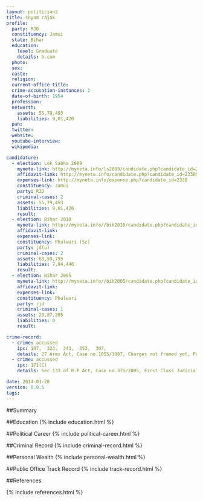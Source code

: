 ```yaml
---
layout: politician2
title: shyam rajak
profile: 
  party: RJD
  constituency: Jamui
  state: Bihar
  education: 
    level: Graduate
    details: b.com
  photo: 
  sex: 
  caste: 
  religion: 
  current-office-title: 
  crime-accusation-instances: 2
  date-of-birth: 1954
  profession: 
  networth: 
    assets: 55,79,493
    liabilities: 9,01,420
  pan: 
  twitter: 
  website: 
  youtube-interview: 
  wikipedia: 

candidature: 
  - election: Lok Sabha 2009
    myneta-link: http://myneta.info/ls2009/candidate.php?candidate_id=2330
    affidavit-link: http://myneta.info/candidate.php?candidate_id=2330&scan=original
    expenses-link: http://myneta.info/expense.php?candidate_id=2330
    constituency: Jamui 
    party: RJD
    criminal-cases: 2
    assets: 55,79,493
    liabilities: 9,01,420
    result:  
  - election: Bihar 2010
    myneta-link: http://myneta.info//bih2010/candidate.php?candidate_id=2152
    affidavit-link: 
    expenses-link: 
    constituency: Phulwari (Sc) 
    party: jd(u)
    criminal-cases: 2
    assets: 63,59,795
    liabilities: 7,94,446
    result:  
  - election: Bihar 2005
    myneta-link: http://myneta.info//bih2005/candidate.php?candidate_id=307
    affidavit-link: 
    expenses-link: 
    constituency: Phulwari 
    party: rjd
    criminal-cases: 1
    assets: 23,87,205
    liabilities: 0
    result:  

crime-record: 
  - crime: accussed
    ipc: 147,  323,  343,  353,  307,
    details: 27 Arms Act, Case no.1055/1987, Charges not framed yet, Pending on Sub Divisional Judicial Magistrate Patna, Gandhi Maidan Police Station, Cognizance date 05-05-1990 
  - crime: accussed
    ipc: 171(C)
    details: Sec.133 of R.P Act, Case no.375/2005, First Class Judicial Magistrate Court Patna, Cognizance date 23-05-2008 

date: 2014-01-28
version: 0.0.5
tags: 
---
```

##Summary


##Education
{% include education.html %}


##Political Career
{% include political-career.html %}


##Criminal Record
{% include criminal-record.html %}


##Personal Wealth
{% include personal-wealth.html %}


##Public Office Track Record
{% include track-record.html %}


##References


{% include references.html %}